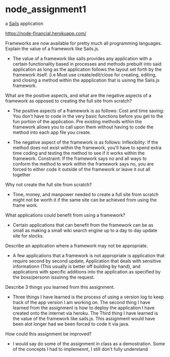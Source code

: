 # node_assignment1

a [Sails](http://sailsjs.org) application

 https://node-financial.herokuapp.com/

Frameworks are now available for pretty much all programming languages. 
Explain the value of a framework like Sails.js. 

* The value of a framework like sails provides any application with a certain functionality based in processes and methods prebuilt into said application as long as the application follows the layout set forth by the framework itself. (i.e Must use create/edit/close for creating, editing, and closing a method within the appplication that is usinng the Sails.js framework.

What are the positive aspects, and what are the negative aspects of a framework as opposed to creating the full site from scratch?

* The positive aspects of a framework is as follows:
Cost and time saving: You don't have to code in the very basic functions before you get to the fun portion of the application.
Pre existing methods within the framework allows you to call upon them without having to code the method into each app file you create.

* The negative aspect of the framework is as follows:
Inflexibility: If the method does not exist within the framework, you'll have to spend extra time coding and testing the method to see if it works within the framework.
Constraint: If the framework says no and all ways to conform the method to work within the framework says no, you are forced to either code it outside of the framework or leave it out all together

Why not create the full site from scratch?
* Time, money, and manpower needed to create a full site from scratch might not be worth it if the same site can be achieved from using the frame work.


What applications could benefit from using a framework?
* Certain applications that can benefit from the framework can be as small as making a small wiki search engine up to a day to day update site for stocks.

Describe an application where a framework may not be appropriate.
* A few applications that a framework is not appropriate is application that require second by second update, Application that deals with sensitive informationn (This usually is better off building by hand), and applications with specific additions into the application as specified by the boss/personn issuinng the request.

Describe 3 things you learned from this assignment.
* Three things I have learned is the process of using a version log to keep track of the app version I am working on. The second thing I have learned from the assignment is how to deploy the application I have created onto the internet via heroku. The Third thing I have learned is the value of the framework like sails.js. This assignment would have been alot longer had we been forced to code it via java.

How could this assignment be improved?
* I would say do some of the assignment in class as a demostration. Some of the concepts I had to implemennt, I still don't fully understand
